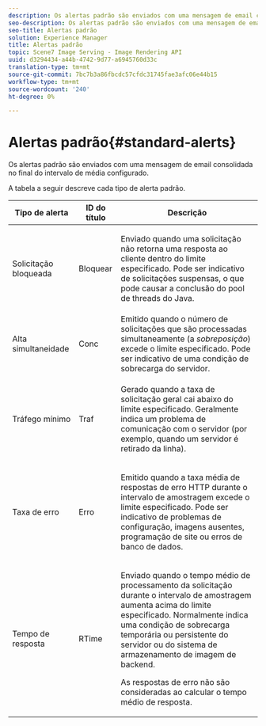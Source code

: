 ```yaml
---
description: Os alertas padrão são enviados com uma mensagem de email consolidada no final do intervalo de média configurado.
seo-description: Os alertas padrão são enviados com uma mensagem de email consolidada no final do intervalo de média configurado.
seo-title: Alertas padrão
solution: Experience Manager
title: Alertas padrão
topic: Scene7 Image Serving - Image Rendering API
uuid: d3294434-a44b-4742-9d77-a6945760d33c
translation-type: tm+mt
source-git-commit: 7bc7b3a86fbcdc57cfdc31745fae3afc06e44b15
workflow-type: tm+mt
source-wordcount: '240'
ht-degree: 0%

---
```



# Alertas padrão{#standard-alerts}

Os alertas padrão são enviados com uma mensagem de email consolidada no final do intervalo de média configurado.

A tabela a seguir descreve cada tipo de alerta padrão.

<table id="table_02611F1B920E48A6973BFA969CA564EB"> 
 <thead> 
  <tr> 
   <th class="entry"> <b>Tipo de alerta</b> </th> 
   <th class="entry"> <b>ID do título</b> </th> 
   <th class="entry"> <b>Descrição</b> </th> 
  </tr> 
 </thead>
 <tbody> 
  <tr> 
   <td> <p>Solicitação bloqueada </p> </td> 
   <td> <p>Bloquear </p> </td> 
   <td> <p>Enviado quando uma solicitação não retorna uma resposta ao cliente dentro do limite especificado. Pode ser indicativo de solicitações suspensas, o que pode causar a conclusão do pool de threads do Java. </p> </td> 
  </tr> 
  <tr> 
   <td> <p>Alta simultaneidade </p> </td> 
   <td> <p>Conc </p> </td> 
   <td> Emitido quando o número de solicitações que são processadas simultaneamente (a <i>sobreposição</i>) excede o limite especificado. Pode ser indicativo de uma condição de sobrecarga do servidor. </td> 
  </tr> 
  <tr> 
   <td> <p>Tráfego mínimo </p> </td> 
   <td> <p>Traf </p> </td> 
   <td> <p>Gerado quando a taxa de solicitação geral cai abaixo do limite especificado. Geralmente indica um problema de comunicação com o servidor (por exemplo, quando um servidor é retirado da linha). </p> </td> 
  </tr> 
  <tr> 
   <td> <p>Taxa de erro </p> </td> 
   <td> <p>Erro </p> </td> 
   <td> <p>Emitido quando a taxa média de respostas de erro HTTP durante o intervalo de amostragem excede o limite especificado. Pode ser indicativo de problemas de configuração, imagens ausentes, programação de site ou erros de banco de dados. </p> </td> 
  </tr> 
  <tr> 
   <td> <p>Tempo de resposta </p> </td> 
   <td> <p>RTime </p> </td> 
   <td> <p>Enviado quando o tempo médio de processamento da solicitação durante o intervalo de amostragem aumenta acima do limite especificado. Normalmente indica uma condição de sobrecarga temporária ou persistente do servidor ou do sistema de armazenamento de imagem de backend. </p> <p>As respostas de erro não são consideradas ao calcular o tempo médio de resposta. </p> </td> 
  </tr> 
 </tbody> 
</table>

